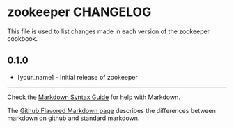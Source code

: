 # zookeeper CHANGELOG

This file is used to list changes made in each version of the zookeeper cookbook.

## 0.1.0
- [your_name] - Initial release of zookeeper

- - -
Check the [Markdown Syntax Guide](http://daringfireball.net/projects/markdown/syntax) for help with Markdown.

The [Github Flavored Markdown page](http://github.github.com/github-flavored-markdown/) describes the differences between markdown on github and standard markdown.
